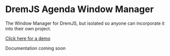 # DremJS Agenda Window Manager
The Window Manager for DremJS, but isolated so anyone can incorporate it into their own project.

<a href="https://sparrdrem.github.io/agenda-wm/Agenda-WM.html">Click here for a demo</a>

Documentation coming soon
